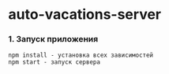 # auto-vacations-server

### 1. Запуск приложения

```
npm install - установка всех зависимостей
npm start - запуск сервера
```

